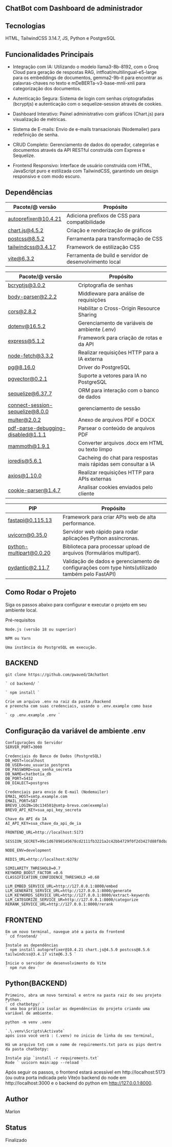 
## ChatBot com Dashboard de administrador
## Tecnologias
HTML, TailwindCSS 3.14.7, JS, Python e PostgreSQL

## Funcionalidades Principais
-  Integração com IA: Utilizando o modelo llama3-8b-8192, com o Groq Cloud para geração de respostas RAG, intfloat/multilingual-e5-large para os embeddings de documentos, gemma2-9b-it para encontrar as palavras-chaves no texto e mDeBERTa-v3-base-mnli-xnli para categorização dos documentos.   

-  Autenticação Segura: Sistema de login com senhas criptografadas (bcryptjs) e autenticação com o sequelize-session através de cookies.

- Dashboard Interativo: Painel administrativo com gráficos (Chart.js) para visualização de métricas.

- Sistema de E-mails: Envio de e-mails transacionais (Nodemailer) para redefinição de senha.

- CRUD Completo: Gerenciamento de dados do operador, categorias e documentos através da API RESTful construída com Express e Sequelize.

- Frontend Responsivo: Interface de usuário construída com HTML, JavaScript puro e estilizada com TailwindCSS, garantindo um design responsivo e com modo escuro.


## Dependências

| Pacote/@ versão | Propósito |
| ------ | ------ |
|   autoprefixer@10.4.21     |   Adiciona prefixos de CSS para compatibilidade	     |
|    chart.js@4.5.2   |   Criação e renderização de gráficos	     |
|   postcss@8.5.2     |   Ferramenta para transformação de CSS     |
|    tailwindcss@3.4.17    |     Framework de estilização CSS   |
|     vite@6.3.2   |    Ferramenta de build e servidor de desenvolvimento local    |

			
| Pacote/@ versão | Propósito |
| ------ | ------ |
|    bcryptjs@3.0.2    |     Criptografia de senhas   |
|     body-parser@2.2.2   |   Middleware para análise de requisições     |		
|     cors@2.8.2   |      Habilitar o Cross-Origin Resource Sharing |
|     dotenv@16.5.2|   Gerenciamento de variáveis de ambiente (.env)     |		
|     express@5.1.2   |   Framework para criação de rotas e da API	     |		
|     node-fetch@3.3.2   |   Realizar requisições HTTP para a IA externa     |		
|    pg@8.16.0  |   Driver do PostgreSQL     |		
|    pgvector@0.2.1  |   Suporte a vetores para IA no PostgreSQL     |		
|    sequelize@6.37.7 |   ORM para interação com o banco de dados	     |	
|    connect-session-sequelize@8.0.0 |   gerenciamento de sessão	     |			
|    multer@2.0.2 |   Anexo de arquivos PDF e DOCX	     |		
|	pdf-parse-debugging-disabled@1.1.1 |	  Parsear o conteúdo de arquivos PDF           |	
|    mammoth@1.9.1  |   Converter arquivos .docx em HTML ou texto limpo     |		
|    ioredis@5.6.1  |  Cacheing do chat para respostas mais rápidas sem consultar a IA    |	
|    axios@1.10.0  |   Realizar requisições HTTP para APIs externas     |		
|    cookie-parser@1.4.7 |   Analisar cookies enviados pelo cliente     |	

| PIP | Propósito |
| ------ | ------ |
|   fastapi@0.115.13    |	Framework para criar APIs web de alta performance.	     |
|    uvicorn@0.35.0  |   Servidor web rápido para rodar aplicações Python assíncronas.	     |
|   python-multipart@0.0.20     |   Biblioteca para processar upload de arquivos (formulários multipart).     |
|    pydantic@2.11.7    |     Validação de dados e gerenciamento de configurações com type hints(utilizado também pelo FastAPI)   |


## Como Rodar o Projeto

Siga os passos abaixo para configurar e executar o projeto em seu ambiente local.

Pré-requisitos

    Node.js (versão 18 ou superior)

    NPM ou Yarn

    Uma instância do PostgreSQL em execução.



## BACKEND

    git clone https://github.com/pwaved/IAchatbot

    ` cd backend/ `
    
    ` npm install `

    Crie um arquivo .env na raiz da pasta /backend
    e preencha com suas credenciais, usando o .env.example como base
    
    ` cp .env.example .env `


## Configuração da variável de ambiente .env

    Configurações do Servidor
    SERVER_PORT=3000
    
    Credenciais do Banco de Dados (PostgreSQL)
    DB_HOST=localhost
    DB_USER=seu_usuario_postgres
    DB_PASSWORD=sua_senha_secreta
    DB_NAME=chatbotia_db
    DB_PORT=5432
    DB_DIALECT=postgres

    Credenciais para envio de E-mail (Nodemailer)
    EMAIL_HOST=smtp.example.com
    EMAIL_PORT=587
    BREVO_LOGIN=10c134501@smtp-brevo.com(exemplo)
    BREVO_API_KEY=sua_api_key_secreta

    Chave da API da IA
    AI_API_KEY=sua_chave_da_api_de_ia

 	FRONTEND_URL=http://localhost:5173

	SESSION_SECRET=99c1d67898145678cd2111fb3221a2c42bb4729f0f2d3427d88f8dba84fa2827
	
	NODE_ENV=development
	
	REDIS_URL=http://localhost:6379/
	
	SIMILARITY_THRESHOLD=0.7 
	KEYWORD_BOOST_FACTOR =0.6 
	CLASSIFICATION_CONFIDENCE_THRESHOLD =0.60
	
	LLM_EMBED_SERVICE_URL=http://127.0.0.1:8000/embed
	LLM_GENERATE_SERVICE_URL=http://127.0.0.1:8000/generate
	LLM_KEYWORDS_SERVICE_URL=http://127.0.0.1:8000/extract-keywords
	LLM_CATEGORIZE_SERVICE_UR=http://127.0.0.1:8000/categorize
	RERANK_SERVICE_URL=http://127.0.0.1:8000/rerank


## FRONTEND
    Em um novo terminal, navegue até a pasta do frontend
    ` cd frontend/ `

    Instale as dependências
    ` npm install autoprefixer@10.4.21 chart.js@4.5.0 postcss@8.5.6 tailwindcss@3.4.17 vite@6.3.5 `

    Inicie o servidor de desenvolvimento do Vite
    ` npm run dev `

## Python(BACKEND)
    Primeiro, abra um novo terminal e entre na pasta raiz do seu projeto Python.
    ` cd chatbotpy/ `
    É uma boa prática isolar as dependências do projeto criando uma variável de ambiente.
    
    python -m venv .venv

    `.\.venv\Scripts\Activate`
    após isso você verá : (.venv) no inicio de linha do seu terminal, 

    Há um arquivo txt com o nome de requirements.txt para os pips dentro da pasta chatbotpy:

    Instale pip `install -r requirements.txt`
    Rode ` uvicorn main:app --reload `

Após seguir os passos, o frontend estará acessível em http://localhost:5173 (ou outra porta indicada pelo Vite)o backend do node em http://localhost:3000 e o backend do python em http://127.0.0.1:8000.

## Author
Marlon

## Status
Finalizado
